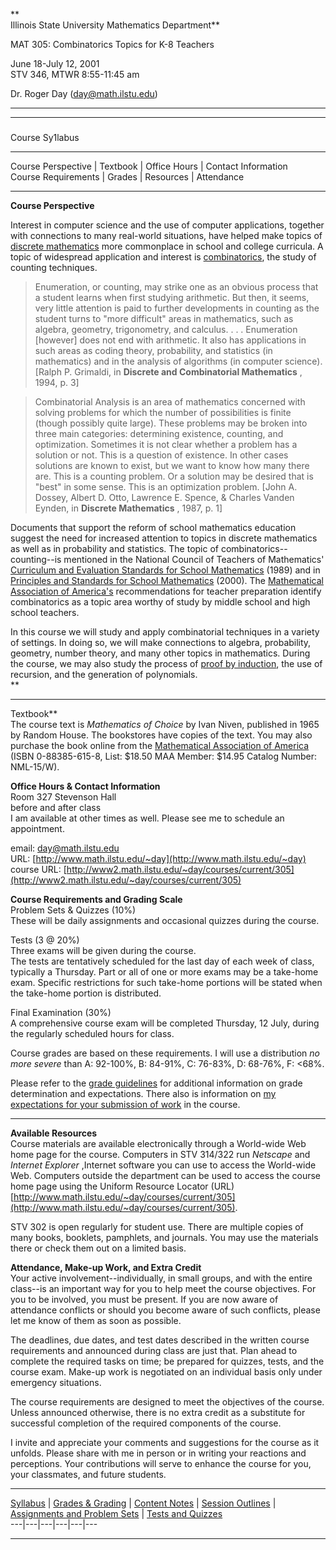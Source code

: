 **  
Illinois State University Mathematics Department**  
  

MAT 305: Combinatorics Topics for K-8 Teachers

June 18-July 12, 2001  
STV 346, MTWR 8:55-11:45 am

Dr. Roger Day ([day@math.ilstu.edu](mailto:day@math.ilstu.edu))  
  
---  
  
* * *

###  
Course Sy1labus  
  
  
---  
Course Perspective |  Textbook |  Office Hours |  Contact Information  
Course Requirements |  Grades |  Resources |  Attendance  
  
* * *

**Course Perspective**

Interest in computer science and the use of computer applications, together
with connections to many real-world situations, have helped make topics of
[discrete
mathematics](http://forum.swarthmore.edu/workshops/sum96/discrete/intro.html)
more commonplace in school and college curricula. A topic of widespread
application and interest is
[combinatorics](http://www.math.uwaterloo.ca/CandO_Dept/comb.html), the study
of counting techniques.

> Enumeration, or counting, may strike one as an obvious process that a
student learns when first studying arithmetic. But then, it seems, very little
attention is paid to further developments in counting as the student turns to
"more difficult" areas in mathematics, such as algebra, geometry,
trigonometry, and calculus. . . . Enumeration [however] does not end with
arithmetic. It also has applications in such areas as coding theory,
probability, and statistics (in mathematics) and in the analysis of algorithms
(in computer science). [Ralph P. Grimaldi, in **Discrete and Combinatorial
Mathematics** , 1994, p. 3]

>

> Combinatorial Analysis is an area of mathematics concerned with solving
problems for which the number of possibilities is finite (though possibly
quite large). These problems may be broken into three main categories:
determining existence, counting, and optimization. Sometimes it is not clear
whether a problem has a solution or not. This is a question of existence. In
other cases solutions are known to exist, but we want to know how many there
are. This is a counting problem. Or a solution may be desired that is "best"
in some sense. This is an optimization problem. [John A. Dossey, Albert D.
Otto, Lawrence E. Spence, & Charles Vanden Eynden, in **Discrete Mathematics**
, 1987, p. 1]

Documents that support the reform of school mathematics education suggest the
need for increased attention to topics in discrete mathematics as well as in
probability and statistics. The topic of combinatorics--counting--is mentioned
in the National Council of Teachers of Mathematics' [Curriculum and Evaluation
Standards for School
Mathematics](http://standards.nctm.org/Previous/CurrEvStds/index.htm) (1989)
and in [Principles and Standards for School
Mathematics](http://standards.nctm.org/document/index.htm) (2000). The
[Mathematical Association of America's](http://www.maa.org) recommendations
for teacher preparation identify combinatorics as a topic area worthy of study
by middle school and high school teachers.

In this course we will study and apply combinatorial techniques in a variety
of settings. In doing so, we will make connections to algebra, probability,
geometry, number theory, and many other topics in mathematics. During the
course, we may also study the process of [proof by
induction](http://forum.swarthmore.edu/epigone/mathedu/blinblehhand/Pine.GSO.3.95.970206124206.10136A-100000@arctic),
the use of recursion, and the generation of polynomials.  
**  

* * *

  
Textbook**  
The course text is _Mathematics of Choice_ by Ivan Niven, published in 1965 by
Random House. The bookstores have copies of the text. You may also purchase
the book online from the [Mathematical Association of
America](http://www.maa.org/pubs/books/nml15.html) (ISBN 0-88385-615-8, List:
$18.50 MAA Member: $14.95 Catalog Number: NML-15/W).

**Office Hours & Contact Information**  
Room 327 Stevenson Hall  
before and after class  
I am available at other times as well. Please see me to schedule an
appointment.

email: [day@math.ilstu.edu](mailto:day@math.ilstu.edu)  
URL: [http://www.math.ilstu.edu/~day](http://www.math.ilstu.edu/~day)  
course URL:
[http://www2.math.ilstu.edu/~day/courses/current/305](http://www2.math.ilstu.edu/~day/courses/current/305)

**Course Requirements and Grading Scale**  
Problem Sets  & Quizzes (10%)  
These will be daily assignments and occasional quizzes during the course.  
  
Tests (3 @ 20%)  
Three exams will be given during the course.  
The tests are tentatively scheduled for the last day of each week of class,
typically a Thursday. Part or all of one or more exams may be a take-home
exam. Specific restrictions for such take-home portions will be stated when
the take-home portion is distributed.  
  
Final Examination (30%)  
A comprehensive course exam will be completed Thursday, 12 July, during the
regularly scheduled hours for class.  
  
Course grades are based on these requirements. I will use a distribution _no
more severe_ than A: 92-100%, B: 84-91%, C: 76-83%, D: 68-76%, F:  <68%.

Please refer to the [grade guidelines](gradeguide.html) for additional
information on grade determination and expectations. There also is information
on [my expectations for your submission of work](samples.html) in the course.

* * *

  
**Available Resources**  
Course materials are available electronically through a World-wide Web home
page for the course. Computers in STV 314/322 run _Netscape_ and _Internet
Explorer_ ,Internet software you can use to access the World-wide Web.
Computers outside the department can be used to access the course home page
using the Uniform Resource Locator (URL)
[http://www.math.ilstu.edu/~day/courses/current/305](http://www.math.ilstu.edu/~day/courses/current/305).

STV 302 is open regularly for student use. There are multiple copies of many
books, booklets, pamphlets, and journals. You may use the materials there or
check them out on a limited basis.  
  
**Attendance, Make-up Work, and Extra Credit**  
Your active involvement--individually, in small groups, and with the entire
class--is an important way for you to help meet the course objectives. For you
to be involved, you must be present. If you are now aware of attendance
conflicts or should you become aware of such conflicts, please let me know of
them as soon as possible.

The deadlines, due dates, and test dates described in the written course
requirements and announced during class are just that. Plan ahead to complete
the required tasks on time; be prepared for quizzes, tests, and the course
exam. Make-up work is negotiated on an individual basis only under emergency
situations.

The course requirements are designed to meet the objectives of the course.
Unless announced otherwise, there is no extra credit as a substitute for
successful completion of the required components of the course.

I invite and appreciate your comments and suggestions for the course as it
unfolds. Please share with me in person or in writing your reactions and
perceptions. Your contributions will serve to enhance the course for you, your
classmates, and future students.

* * *

[Syllabus](syllabus.html) |  [Grades & Grading](www.html#grades) |  [Content
Notes](www.html#content) |  [Session Outlines](www.html#sessions) |
[Assignments and Problem Sets](www.html#assignments) |  [Tests and
Quizzes](www.html#tests)  
---|---|---|---|---|---  
  
* * *

